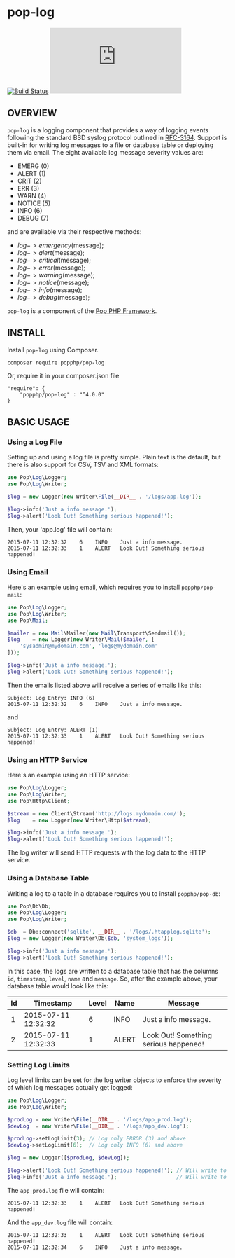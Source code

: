 pop-log
=======

[![Build Status](https://github.com/popphp/pop-log/workflows/phpunit/badge.svg)](https://github.com/popphp/pop-log/actions)
[![Coverage Status](http://cc.popphp.org/coverage.php?comp=pop-log)](http://cc.popphp.org/pop-log/)

OVERVIEW
--------
`pop-log` is a logging component that provides a way of logging events following the standard
BSD syslog protocol outlined in [RFC-3164](http://tools.ietf.org/html/rfc3164). Support is built-in
for writing log messages to a file or database table or deploying them via email. The eight
available log message severity values are:

* EMERG  (0)
* ALERT  (1)
* CRIT   (2)
* ERR    (3)
* WARN   (4)
* NOTICE (5)
* INFO   (6)
* DEBUG  (7)

and are available via their respective methods:

* $log->emergency($message);
* $log->alert($message);
* $log->critical($message);
* $log->error($message);
* $log->warning($message);
* $log->notice($message);
* $log->info($message);
* $log->debug($message);

`pop-log` is a component of the [Pop PHP Framework](http://www.popphp.org/).

INSTALL
-------

Install `pop-log` using Composer.

    composer require popphp/pop-log

Or, require it in your composer.json file

    "require": {
        "popphp/pop-log" : "^4.0.0"
    }

BASIC USAGE
-----------

### Using a Log File

Setting up and using a log file is pretty simple. Plain text is the default,
but there is also support for CSV, TSV and XML formats:

```php
use Pop\Log\Logger;
use Pop\Log\Writer;

$log = new Logger(new Writer\File(__DIR__ . '/logs/app.log'));

$log->info('Just a info message.');
$log->alert('Look Out! Something serious happened!');
```

Then, your 'app.log' file will contain:

    2015-07-11 12:32:32    6    INFO    Just a info message.
    2015-07-11 12:32:33    1    ALERT   Look Out! Something serious happened!

### Using Email

Here's an example using email, which requires you to install `popphp/pop-mail`:

```php
use Pop\Log\Logger;
use Pop\Log\Writer;
use Pop\Mail;

$mailer = new Mail\Mailer(new Mail\Transport\Sendmail());
$log    = new Logger(new Writer\Mail($mailer, [
    'sysadmin@mydomain.com', 'logs@mydomain.com'
]));

$log->info('Just a info message.');
$log->alert('Look Out! Something serious happened!');
```

Then the emails listed above will receive a series of emails like this:

    Subject: Log Entry: INFO (6)
    2015-07-11 12:32:32    6    INFO    Just a info message.

and

    Subject: Log Entry: ALERT (1)
    2015-07-11 12:32:33    1    ALERT   Look Out! Something serious happened!

### Using an HTTP Service

Here's an example using an HTTP service:

```php
use Pop\Log\Logger;
use Pop\Log\Writer;
use Pop\Http\Client;

$stream = new Client\Stream('http://logs.mydomain.com/');
$log    = new Logger(new Writer\Http($stream);

$log->info('Just a info message.');
$log->alert('Look Out! Something serious happened!');
```

The log writer will send HTTP requests with the log data to the HTTP service.

### Using a Database Table

Writing a log to a table in a database requires you to install `popphp/pop-db`:

```php
use Pop\Db\Db;
use Pop\Log\Logger;
use Pop\Log\Writer;

$db  = Db::connect('sqlite', __DIR__ . '/logs/.htapplog.sqlite');
$log = new Logger(new Writer\Db($db, 'system_logs'));

$log->info('Just a info message.');
$log->alert('Look Out! Something serious happened!');
```

In this case, the logs are written to a database table that has the columns
`id`, `timestamp`, `level`, `name` and `message`. So, after the example above,
your database table would look like this:

| Id | Timestamp           | Level    | Name  | Message                               |
|----|---------------------|----------|-------|---------------------------------------|
| 1  | 2015-07-11 12:32:32 | 6        | INFO  | Just a info message.                  |
| 2  | 2015-07-11 12:32:33 | 1        | ALERT | Look Out! Something serious happened! |

### Setting Log Limits

Log level limits can be set for the log writer objects to enforce the severity of
which log messages actually get logged:

```php
use Pop\Log\Logger;
use Pop\Log\Writer;

$prodLog = new Writer\File(__DIR__ . '/logs/app_prod.log');
$devLog  = new Writer\File(__DIR__ . '/logs/app_dev.log');

$prodLog->setLogLimit(3); // Log only ERROR (3) and above
$devLog->setLogLimit(6);  // Log only INFO (6) and above

$log = new Logger([$prodLog, $devLog]);

$log->alert('Look Out! Something serious happened!'); // Will write to both writers
$log->info('Just a info message.');                   // Will write to only app_dev.log

```

The `app_prod.log` file will contain:

    2015-07-11 12:32:33    1    ALERT   Look Out! Something serious happened!

And the `app_dev.log` file will contain:

    2015-07-11 12:32:33    1    ALERT   Look Out! Something serious happened!
    2015-07-11 12:32:34    6    INFO    Just a info message.


